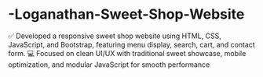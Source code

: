 # -Loganathan-Sweet-Shop-Website
✅ Developed a responsive sweet shop website using HTML, CSS, JavaScript, and Bootstrap, featuring menu display, search, cart, and contact form.  💻 Focused on clean UI/UX with traditional sweet showcase, mobile optimization, and modular JavaScript for smooth performance
